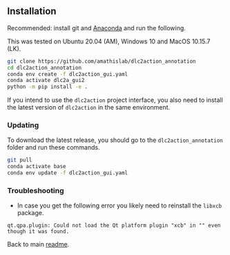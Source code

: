 ## Installation

Recommended: install git and [Anaconda](https://docs.anaconda.com/anaconda/install/) and run the following.

This was tested on Ubuntu 20.04 (AM), Windows 10 and MacOS 10.15.7 (LK). 

```bash
git clone https://github.com/amathislab/dlc2action_annotation
cd dlc2action_annotation
conda env create -f dlc2action_gui.yaml
conda activate dlc2a_gui2
python -m pip install -e .
``` 

If you intend to use the `dlc2action` project interface, you also need to install the latest version of `dlc2action` in the same environment.

### Updating

To download the latest release, you should go to the ```dlc2action_annotation``` folder and run these commands.
```bash
git pull
conda activate base
conda env update -f dlc2action_gui.yaml
``` 

### Troubleshooting

- In case you get the following error you likely need to reinstall the `libxcb` package.
```
qt.qpa.plugin: Could not load the Qt platform plugin "xcb" in "" even though it was found.
```

Back to main [readme](../README.md).
